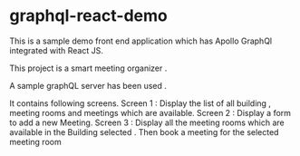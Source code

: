 # graphql-react-demo

This is a sample demo front end application which has Apollo GraphQl integrated with React JS.

This project is a smart meeting organizer .

A sample graphQL server has been used .

It contains following screens.
	Screen 1 : Display the list of all building , meeting rooms and meetings which are available.
	Screen 2 : Display a form to add a new Meeting.
	Screen 3 : Display all the meeting rooms which are available in the Building selected . Then book a meeting for the selected meeting room 
